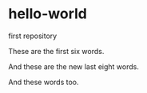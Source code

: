 # hello-world
first repository

These are the first six words. 


And these are the new last eight words.

And these words too. 
